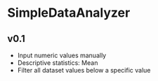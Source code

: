 # SimpleDataAnalyzer

## v0.1
- Input numeric values manually
- Descriptive statistics: Mean
- Filter all dataset values below a specific value

